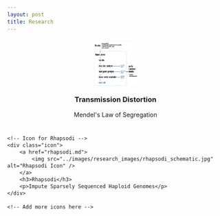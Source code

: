 ```yaml
---
layout: post
title: Research
---
```


<style>
    .icon-container {
        display: flex;
        flex-wrap: wrap;
        justify-content: center;
    }
    .icon {
        margin: 10px;
        text-align: center;
        width: 200px; /* Adjust width as needed */
    }
    .icon img {
        width: 100px; /* Adjust icon size */
        height: 100px; /* Adjust icon size */
        display: block;
        margin: 0 auto 10px;
    }
</style>
    
<div class="icon-container">
    <!-- Icon for Transmission Distortion -->
    <div class="icon">
        <a href="2024-03-31-tdsperm.md">
            <img src="../images/research_images/td_pipeline_schematic.jpg" alt="Transmission Distortion Icon" />
        </a>
        <h3>Transmission Distortion</h3>
        <p>Mendel's Law of Segregation</p>
    </div>

    <!-- Icon for Rhapsodi -->
    <div class="icon">
        <a href="rhapsodi.md">
            <img src="../images/research_images/rhapsodi_schematic.jpg" alt="Rhapsodi Icon" />
        </a>
        <h3>Rhapsodi</h3>
        <p>Impute Sparsely Sequenced Haploid Genomes</p>
    </div>

    <!-- Add more icons here -->

</div>

